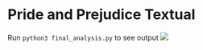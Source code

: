 # Pride and Prejudice Textual
Run `python3 final_analysis.py` to see output
![](https://i.imgur.com/GF8V4Yj.png)
